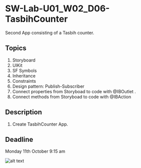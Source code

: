 # SW-Lab-U01_W02_D06-TasbihCounter
Second App consisting of a Tasbih counter.

## Topics
1. Storyboard
2. UIKit
3. SF Symbols
4. Inheritance
4. Constraints
5. Design pattern: Publish-Subscriber
6. Connect properties from Storyboad to code with @IBOutlet .
7. Connect methods from Storyboad to code with @IBAction

## Description
1. Create TasbihCounter App. 

## Deadline 
Monday 11th October 9:15 am

![alt text](<img width="349" alt="TasbihCounter" src="https://user-images.githubusercontent.com/91871416/136707260-576fe6b7-5406-4134-9c27-d45a4e6d33f9.png">)
